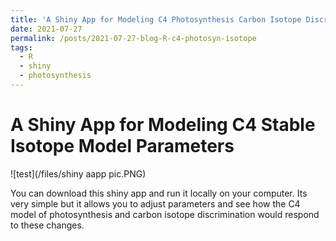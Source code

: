 ```yaml
---
title: 'A Shiny App for Modeling C4 Photosynthesis Carbon Isotope Discrimination'
date: 2021-07-27
permalink: /posts/2021-07-27-blog-R-c4-photosyn-isotope
tags:
  - R
  - shiny
  - photosynthesis
---
```


A Shiny App for Modeling C4 Stable Isotope Model Parameters
=====

![test](/files/shiny aapp pic.PNG)

You can download this shiny app and run it locally on your computer. Its very simple but it allows you to adjust parameters and see how the C4 model of photosynthesis and carbon isotope discrimination would respond to these changes. 
